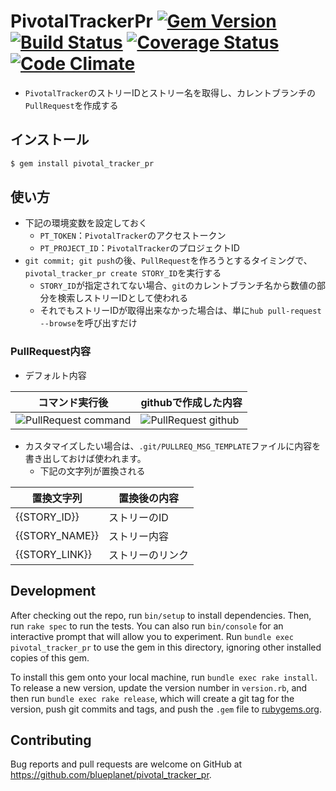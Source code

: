 # PivotalTrackerPr [![Gem Version](https://badge.fury.io/rb/pivotal_tracker_pr.svg)](https://badge.fury.io/rb/pivotal_tracker_pr) [![Build Status](https://travis-ci.org/blueplanet/pivotal_tracker_pr.svg?branch=master)](https://travis-ci.org/blueplanet/pivotal_tracker_pr) [![Coverage Status](https://coveralls.io/repos/github/blueplanet/pivotal_tracker_pr/badge.svg?branch=master)](https://coveralls.io/github/blueplanet/pivotal_tracker_pr?branch=master) [![Code Climate](https://codeclimate.com/github/blueplanet/pivotal_tracker_pr/badges/gpa.svg)](https://codeclimate.com/github/blueplanet/pivotal_tracker_pr)


- `PivotalTracker`のストリーIDとストリー名を取得し、カレントブランチの`PullRequest`を作成する

## インストール

```ruby
$ gem install pivotal_tracker_pr
```

## 使い方
- 下記の環境変数を設定しておく
  - `PT_TOKEN`：`PivotalTracker`のアクセストークン
  - `PT_PROJECT_ID`：`PivotalTracker`のプロジェクトID
- `git commit; git push`の後、`PullRequest`を作ろうとするタイミングで、`pivotal_tracker_pr create STORY_ID`を実行する
  - `STORY_ID`が指定されてない場合、`git`のカレントブランチ名から数値の部分を検索しストリーIDとして使われる
  - それでもストリーIDが取得出来なかった場合は、単に`hub pull-request --browse`を呼び出すだけ

### PullRequest内容
- デフォルト内容

|コマンド実行後|githubで作成した内容|  
|--------------|--------------------|
|![PullRequest command](https://raw.github.com/wiki/blueplanet/pivotal_tracker_pr/images/pt_pr_cmd.png)|![PullRequest github](https://raw.github.com/wiki/blueplanet/pivotal_tracker_pr/images/pt_pr_github.png)|

- カスタマイズしたい場合は、`.git/PULLREQ_MSG_TEMPLATE`ファイルに内容を書き出しておけば使われます。
  - 下記の文字列が置換される

|置換文字列|置換後の内容|  
|--------------|--------------------|
|{{STORY_ID}}|ストリーのID|
|{{STORY_NAME}}|ストリー内容|
|{{STORY_LINK}}|ストリーのリンク|

## Development

After checking out the repo, run `bin/setup` to install dependencies. Then, run `rake spec` to run the tests. You can also run `bin/console` for an interactive prompt that will allow you to experiment. Run `bundle exec pivotal_tracker_pr` to use the gem in this directory, ignoring other installed copies of this gem.

To install this gem onto your local machine, run `bundle exec rake install`. To release a new version, update the version number in `version.rb`, and then run `bundle exec rake release`, which will create a git tag for the version, push git commits and tags, and push the `.gem` file to [rubygems.org](https://rubygems.org).

## Contributing

Bug reports and pull requests are welcome on GitHub at https://github.com/blueplanet/pivotal_tracker_pr.
